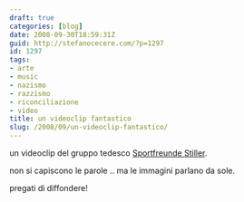 ```yaml
---
draft: true
categories: [blog]
date: 2008-09-30T18:59:31Z
guid: http://stefanocecere.com/?p=1297
id: 1297
tags:
- arte
- music
- nazismo
- razzismo
- riconciliazione
- video
title: un videoclip fantastico
slug: /2008/09/un-videoclip-fantastico/
---
```


un videoclip del gruppo tedesco [Sportfreunde Stiller](http://it.wikipedia.org/wiki/Sportfreunde_Stiller).

non si capiscono le parole .. ma le immagini parlano da sole.

pregati di diffondere!